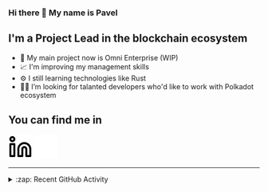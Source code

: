 ### Hi there 👋 My name is Pavel

## I'm a Project Lead in the blockchain ecosystem 

- 🚀 My main project now is Omni Enterprise (WIP)
- 📈 I'm improving my management skills
- ⚙️ I still learning technologies like Rust
- 🧑‍💻 I’m looking for talanted developers who'd like to work with Polkadot ecosystem

## You can find me in
[![website](./img/linkedin-light.svg)](https://www.linkedin.com/in/golovkinpl/)
[![website](./img/linkedin-dark.svg)](https://www.linkedin.com/in/golovkinpl/)

---

<details>
  <summary>:zap: Recent GitHub Activity</summary>
  
<!--START_SECTION:activity-->
1. 🗣 Commented on [#2009](https://github.com/novasamatech/nova-spektr/issues/2009#issuecomment-2264716063) in [novasamatech/nova-spektr](https://github.com/novasamatech/nova-spektr)
2. 🔒 Closed issue [#2013](https://github.com/novasamatech/nova-spektr/issues/2013) in [novasamatech/nova-spektr](https://github.com/novasamatech/nova-spektr)
3. 🎉 Merged PR [#2020](https://github.com/novasamatech/nova-spektr/pull/2020) in [novasamatech/nova-spektr](https://github.com/novasamatech/nova-spektr)
4. 💪 Opened PR [#2020](https://github.com/novasamatech/nova-spektr/pull/2020) in [novasamatech/nova-spektr](https://github.com/novasamatech/nova-spektr)
5. ❗ Opened issue [#2019](https://github.com/novasamatech/nova-spektr/issues/2019) in [novasamatech/nova-spektr](https://github.com/novasamatech/nova-spektr)
<!--END_SECTION:activity-->

</details>
